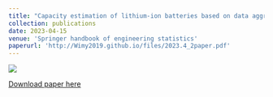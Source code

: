 ```yaml
---
title: "Capacity estimation of lithium-ion batteries based on data aggregation and feature fusion via graph neural network"
collection: publications
date: 2023-04-15
venue: 'Springer handbook of engineering statistics'
paperurl: 'http://Wimy2019.github.io/files/2023.4_2paper.pdf'
---
```

![](http://Wimy2019.github.io/images/2023.4_2paper.png)

[Download paper here](http://Wimy2019.github.io/files/2023.4_2paper.pdf)
